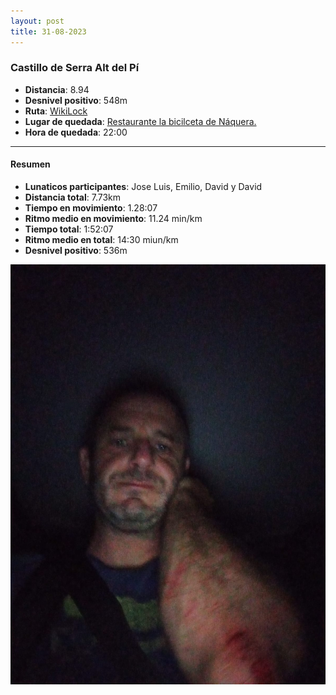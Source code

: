 ```yaml
---
layout: post
title: 31-08-2023
---
```


### Castillo de Serra Alt del Pí

- **Distancia**: 8.94
- **Desnivel positivo**: 548m
- **Ruta**: [WikiLock](https://es.wikiloc.com/rutas-senderismo/castillo-de-serra-alt-del-pi-circular-barranc-de-lombria-alt-del-pi-castell-de-serra-ibp-61-hkg-10182263)
- **Lugar de quedada**: [Restaurante la bicilceta de Náquera.](https://goo.gl/maps/yt3f3BbYX47iZDVQ7)
- **Hora de quedada**:  22:00

---

#### Resumen

- **Lunaticos participantes**: Jose Luis, Emilio, David y David
- **Distancia total**: 7.73km
- **Tiempo en movimiento**: 1.28:07
- **Ritmo medio en movimiento**: 11.24 min/km
- **Tiempo total**: 1:52:07
- **Ritmo medio en total**: 14:30 miun/km
- **Desnivel positivo**: 536m


<div class="strava-embed-placeholder" data-embed-type="activity" data-embed-id="9758545023"></div><script src="https://strava-embeds.com/embed.js"></script>


![Caidita de Jose Luis](public/images/20230831.jpeg)